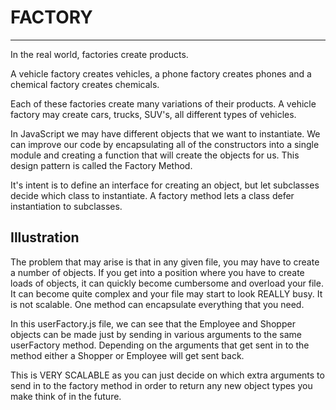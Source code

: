 # FACTORY
---------

In the real world, factories create products. 

A vehicle factory creates vehicles, a phone factory creates phones and a chemical factory creates chemicals.

Each of these factories create many variations of their products. A vehicle factory may create cars, trucks, SUV's, all different types of vehicles.

In JavaScript we may have different objects that we want to instantiate. We can improve our code by encapsulating all of the constructors into a single module and creating a function that will create the objects for us. This design pattern is called the Factory Method.

It's intent is to define an interface for creating an object, but let subclasses decide which class to instantiate. A factory method lets a class defer instantiation to subclasses.


## Illustration

The problem that may arise is that in any given file, you may have to create a number of objects. If you get into a position where you have to create loads of objects, it can quickly become cumbersome and overload your file. It can become quite complex and your file may start to look REALLY busy. It is not scalable. One method can encapsulate everything that you need. 

In this userFactory.js file, we can see that the Employee and Shopper objects can be made just by sending in various arguments to the same userFactory method. Depending on the arguments that get sent in to the method either a Shopper or Employee will get sent back.

This is VERY SCALABLE as you can just decide on which extra arguments to send in to the factory method in order to return any new object types you make think of in the future.

